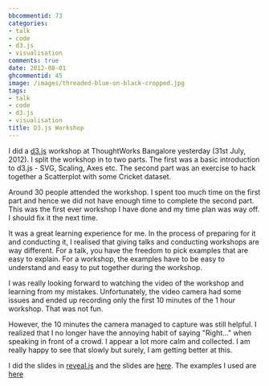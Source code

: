 ```yaml
---
bbcommentid: 73
categories:
- talk
- code
- d3.js
- visualisation
comments: true
date: 2012-08-01
ghcommentid: 45
image: /images/threaded-blue-on-black-cropped.jpg
tags:
- talk
- code
- d3.js
- visualisation
title: D3.js Workshop
---
```


I did a [d3.js](http://d3js.org) workshop at ThoughtWorks Bangalore yesterday (31st
July, 2012). I split the workshop in to two parts. The first was a basic
introduction to d3.js - SVG, Scaling, Axes etc. The second part
was an exercise to hack together a Scatterplot with some Cricket
dataset.

Around 30 people attended the workshop. I spent too much time on the first part and hence we did not have enough
time to complete the second part. This was the first ever workshop I have done
and my time plan was way off. I should fix it the next time.

<!--more-->

It was a great learning experience for me. In the process of preparing
for it and conducting it, I realised that giving talks and conducting
workshops are way different. For a talk, you have the freedom to pick
examples that are easy to explain. For a workshop, the examples have to
be easy to understand and easy to put together during the workshop.

I was really looking forward to watching the video of the workshop and
learning from my mistakes. Unfortunately, the video camera had some
issues and ended up recording only the first 10 minutes of the 1 hour
workshop. That was not fun.

However, the 10 minutes the camera managed to capture was still
helpful. I realized that I no longer have the annoying habit of saying
"Right..." when speaking in front of a crowd. I appear a lot more calm
and collected. I am really happy to see that slowly but surely, I am
getting better at this.

I did the slides in [reveal.js](http://lab.hakim.se/reveal-js/) and the
slides are [here](/visualizations/d3-workshop/index.html). The examples I used are [here](https://github.com/sdqali/d3-dojo)